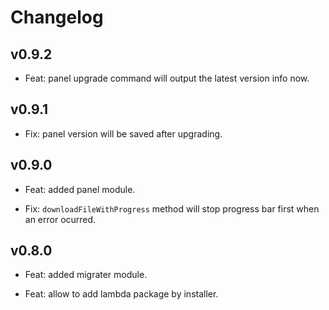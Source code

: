 # Changelog

## v0.9.2

- Feat: panel upgrade command will output the latest version info now.

## v0.9.1

- Fix: panel version will be saved after upgrading.

## v0.9.0

- Feat: added panel module.

- Fix: `downloadFileWithProgress` method will stop progress bar first when an error ocurred.

## v0.8.0

- Feat: added migrater module.

- Feat: allow to add lambda package by installer.
